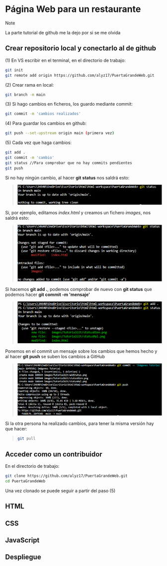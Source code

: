 # Página Web para un restaurante

> [!NOTE]
> La parte tutorial de github me la dejo por si se me olvida 
>
> ## Crear repositorio local y conectarlo al de github
> (1) En VS escribir en el terminal, en el directorio de trabajo: 
> ```bash
> git init
> git remote add origin https://github.com/alyz17/PuertaGrandeWeb.git
> ```
> (2) Crear rama en local: 
> ```bash
> git branch -m main
> ```
> (3) Si hago cambios en ficheros, los guardo mediante commit: 
> ```bash
> git commit -m 'cambios realizados'
> ```
> (4) Para guardar los cambios en github: 
> ```bash
> git push --set-upstream origin main (primera vez)
> ```
> (5) Cada vez que haga cambios: 
> ```bash
> git add .
> git commit -m 'cambio'
> git status //Para comprobar que no hay commits pendientes
> git push
> ```
> Si no hay ningún cambio, al hacer **git status** nos saldrá esto:
> > ![Status sin cambios](/images/TutorialGit/statusBien.png)
> 
> Si, por ejemplo, editamos *index.html* y creamos un fichero *images*, nos saldrá esto: 
> > ![Status con cambios](/images/TutorialGit/statusMal.png)
> 
> Si hacemos **git add .**, podemos comprobar de nuevo con **git status** que podemos hacer **git commit -m 'mensaje'**
> > ![Status tras hacer add](/images/TutorialGit/addStatus.png)
> 
> Ponemos en el commit un mensaje sobre los cambios que hemos hecho y al hacer **git push** se suben los cambios a GitHub
> > ![Commit de los cambios y push a Github](/images/TutorialGit/commitPush.png)
> 
> Si la otra persona ha realizado cambios, para tener la misma versión hay que hacer:
> > ```bash
> > git pull
> > ```
> 
> ## Acceder como un contribuidor
> En el directorio de trabajo: 
> ```bash
> git clone https://github.com/alyz17/PuertaGrandeWeb.git
> cd PuertaGrandeWeb
> ```
> Una vez clonado se puede seguir a partir del paso (5)

## HTML
## CSS
## JavaScript
## Despliegue

